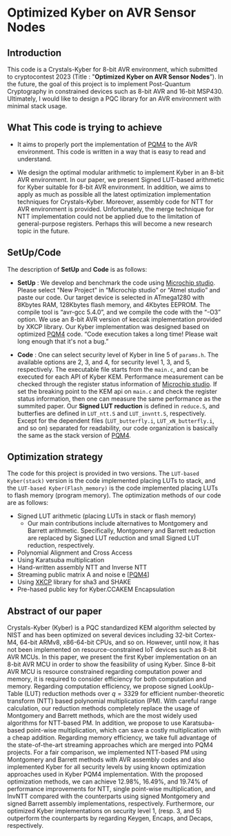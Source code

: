 # Optimized Kyber on AVR Sensor Nodes

## Introduction
This code is a Crystals-Kyber for 8-bit AVR environment, which submitted to cryptocontest 2023 (Title : "**Optimized Kyber on AVR Sensor Nodes**”). In the future, the goal of this project is to implement Post-Quantum Cryptography in constrained devices such as 8-bit AVR and 16-bit MSP430. Ultimately, I would like to design a PQC library for an AVR environment with minimal stack usage. 

## What This code is trying to achieve
* It aims to properly port the implementation of [PQM4](https://github.com/mupq/pqm4) to the AVR environment. This code is written in a way that is easy to read and understand.

* We design the optimal modular arithmetic to implement Kyber in an 8-bit AVR environment. In our paper, we present  Signed LUT-based arithmetic for Kyber suitable for 8-bit AVR environment. In addition, we aims to apply as much as possible all the latest optimization implementation techniques for Crystals-Kyber. Moreover, assembly code for NTT for AVR environment is provided. Unfortunately, the merge technique for NTT implementation could not be applied due to the limitation of general-purpose registers. Perhaps this will become a new research topic in the future.

## SetUp/Code
The description of **SetUp** and **Code** is as follows:

* **SetUp** : We develop and benchmark the code using [Microchip studio](https://www.microchip.com/). Please select "New Project" in “Microchip studio” or “Atmel studio” and paste our code. Our target device is selected in ATmega1280 with 8Kbytes RAM, 128Kbytes flash memory, and 4Kbytes EEPROM. The compile tool is “avr-gcc 5.4.0”, and we compile the code with the “-O3” option. 
We use an 8-bit AVR version of keccak implementation provided by XKCP library. Our Kyber implementation was designed based on optimized [PQM4](https://github.com/mupq/pqm4) code. “Code execution takes a long time! Please wait long enough that it's not a bug.”

* **Code** : One can select security level of Kyber in line 5 of `params.h`. The available options are 2, 3, and 4, for security level 1, 3, and 5, respectively. The executable file starts from the `main.c`, and can be executed for each API of Kyber KEM. 
Performance measurement can be checked through the register status information of [Microchip studio](https://www.microchip.com/). If set the breaking point to the KEM api on `main.c` and check the register status information, then one can measure the same performance as the summited paper. Our **Signed LUT reduction** is defined in `reduce.S`, and butterfies are defined in `LUT_ntt.S` and `LUT_invntt.S`, respectively. Except for the dependent files (`LUT_butterfly.i`, `LUT_xN_butterfly.i`, and so on) separated for readability, our code organization is basically the same as the stack version of [PQM4](https://github.com/mupq/pqm4).

## Optimization strategy
The code for this project is provided in two versions. The `LUT-based Kyber(stack)` version is the code implemented placing LUTs to stack, and the `LUT-based Kyber(Flash_memory)` is the code implemented placing LUTs to flash memory (program memory). The optimization methods of our code are as follows: 

- Signed LUT arithmetic (placing LUTs in stack or flash memory)
  + Our main contributions include alternatives to Montgomery and Barrett arithmetic. Specifically, Montgomery and Barrett reduction are replaced by Signed LUT reduction and small Signed LUT reduction, respectively.
- Polynomial Alignment and Cross Access
- Using Karatsuba multiplication
- Hand-written assembly NTT and Inverse NTT
- Streaming public matrix A and noise e [[PQM4](https://github.com/mupq/pqm4)]
- Using [XKCP](https://github.com/XKCP/XKCP) library for sha3 and SHAKE
- Pre-hased public key for Kyber.CCAKEM Encapsulation

## Abstract of our paper
  Crystals-Kyber (Kyber) is a PQC standardized KEM algorithm selected by NIST and has been optimized on several devices including 32-bit Cortex-M4, 64-bit ARMv8, x86-64-bit CPUs, and so on. However, until now, it has not been implemented on resource-constrained IoT devices such as 8-bit AVR MCUs. In this paper, we present the first Kyber implementation on an 8-bit AVR MCU in order to show the feasibility of using Kyber. Since 8-bit AVR MCU is resource constrained regarding computation power and memory, it is required to consider efficiency for both computation and memory. Regarding computation efficiency, we propose signed LookUp-Table (LUT) reduction methods over $q = 3329$ for efficient number-theoretic transform (NTT) based polynomial multiplication (PM). With careful range calculation, our reduction methods completely replace the usage of Montgomery and Barrett methods, which are the most widely used algorithms for NTT-based PM. In addition, we propose to use Karatsuba-based point-wise multiplication, which can save a costly multiplication with a cheap addition. Regarding memory efficiency, we take full advantage of the state-of-the-art streaming approaches which are merged into PQM4 projects. For a fair comparison, we implemented NTT-based PM using Montgomery and Barrett methods with AVR assembly codes and also implemented Kyber for all security levels by using known optimization approaches used in Kyber PQM4 implementation. With the proposed optimization methods, we can achieve 12.98%, 16.49%, and 19.74% of performance improvements for NTT, single point-wise multiplication, and InvNTT compared with the counterparts using signed Montgomery and signed Barrett assembly implementations, respectively. Furthermore, our optimized Kyber implementations on security level 1, (resp. 3, and 5) outperform the counterparts by regarding Keygen, Encaps, and Decaps, respectively. 


